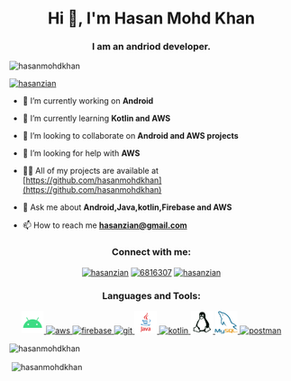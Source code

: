 <h1 align="center">Hi 👋, I'm Hasan Mohd Khan</h1>
<h3 align="center">I am an andriod developer.</h3>

<p align="left"> <img src="https://komarev.com/ghpvc/?username=hasanmohdkhan&label=Profile%20views&color=0e75b6&style=flat" alt="hasanmohdkhan" /> </p>

<p align="left"> <a href="https://twitter.com/hasanzian" target="blank"><img src="https://img.shields.io/twitter/follow/hasanzian?logo=twitter&style=for-the-badge" alt="hasanzian" /></a> </p>

- 🔭 I’m currently working on **Android**

- 🌱 I’m currently learning **Kotlin and AWS**

- 👯 I’m looking to collaborate on **Android and AWS projects**

- 🤝 I’m looking for help with **AWS**

- 👨‍💻 All of my projects are available at [https://github.com/hasanmohdkhan](https://github.com/hasanmohdkhan)

- 💬 Ask me about **Android,Java,kotlin,Firebase and AWS**

- 📫 How to reach me **hasanzian@gmail.com**

<h3 align="center">Connect with me:</h3>
<p align="center">
<a href="https://twitter.com/hasanzian" target="blank"><img align="center" src="https://cdn.jsdelivr.net/npm/simple-icons@3.0.1/icons/twitter.svg" alt="hasanzian" height="30" width="40" /></a>
<a href="https://stackoverflow.com/users/6816307" target="blank"><img align="center" src="https://cdn.jsdelivr.net/npm/simple-icons@3.0.1/icons/stackoverflow.svg" alt="6816307" height="30" width="40" /></a>
<a href="https://www.hackerrank.com/hasanzian" target="blank"><img align="center" src="https://cdn.jsdelivr.net/npm/simple-icons@3.0.1/icons/hackerrank.svg" alt="hasanzian" height="30" width="40" /></a>
</p>

<h3 align="center">Languages and Tools:</h3>
<p align="center"> <a href="https://developer.android.com" target="_blank"> <img src="https://github.com/hasanmohdkhan/hasanmohdkhan/blob/master/android.svg" alt="android" width="40" height="40"/> </a> <a href="https://aws.amazon.com" target="_blank"> 
  <img src="https://iconape.com/wp-content/png_logo_vector/amazon-web-services-aws-logo.png" alt="aws" width="40" height="40"/> </a> <a href="https://firebase.google.com/" target="_blank"> <img src="https://www.vectorlogo.zone/logos/firebase/firebase-icon.svg" alt="firebase" width="40" height="40"/> </a> <a href="https://git-scm.com/" target="_blank"> <img src="https://www.vectorlogo.zone/logos/git-scm/git-scm-icon.svg" alt="git" width="40" height="40"/> </a> <a href="https://www.java.com" target="_blank"> <img src=https://github.com/hasanmohdkhan/hasanmohdkhan/blob/master/java.png" alt="java" width="40" height="40"/> </a> <a href="https://kotlinlang.org" target="_blank"> <img src="https://www.vectorlogo.zone/logos/kotlinlang/kotlinlang-icon.svg" alt="kotlin" width="40" height="40"/> </a> 
  <!--- linux -->
  <a href="https://www.linux.org/" target="_blank"> <img src="https://github.com/hasanmohdkhan/hasanmohdkhan/blob/master/linux.png" alt="linux" width="40" height="40"/> </a> 
   <!--- database -->
  <a href="https://www.mysql.com/" target="_blank"> <img src="https://github.com/hasanmohdkhan/hasanmohdkhan/blob/master/sql.png" alt="mysql" width="40" height="40"/> </a> 
   <!--- postman/tool -->
  <a href="https://postman.com" target="_blank"> <img src="https://www.vectorlogo.zone/logos/getpostman/getpostman-icon.svg" alt="postman" width="40" height="40"/> </a> </p>

<p><img align="center" src="https://github-readme-stats.vercel.app/api/top-langs?username=hasanmohdkhan&show_icons=true&locale=en&layout=compact" alt="hasanmohdkhan" /></p>

<p>&nbsp;<img align="center" src="https://github-readme-stats.vercel.app/api?username=hasanmohdkhan&show_icons=true&locale=en" alt="hasanmohdkhan" /></p>

